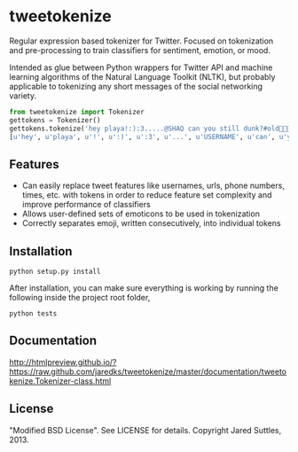 tweetokenize
============

Regular expression based tokenizer for Twitter. Focused on tokenization
and pre-processing to train classifiers for sentiment, emotion, or mood.

Intended as glue between Python wrappers for Twitter API and machine
learning algorithms of the Natural Language Toolkit (NLTK), but probably
applicable to tokenizing any short messages of the social networking
variety.

```python
from tweetokenize import Tokenizer
gettokens = Tokenizer()
gettokens.tokenize('hey playa!:):3.....@SHAQ can you still dunk?#old🍕🍔😵LOL')
[u'hey', u'playa', u'!', u':)', u':3', u'...', u'USERNAME', u'can', u'you', u'still', u'dunk', u'?', u'#old', u'🍕', u'🍔', u'😵', u'LOL']
```

Features
--------

* Can easily replace tweet features like usernames, urls, phone numbers, times, 
etc. with tokens in order to reduce feature set complexity and improve 
performance of classifiers
* Allows user-defined sets of emoticons to be used in tokenization
* Correctly separates emoji, written consecutively, into individual tokens

Installation
------------

    python setup.py install

After installation, you can make sure everything is working by running the following inside the project root folder,

    python tests

Documentation
-------------

http://htmlpreview.github.io/?https://raw.github.com/jaredks/tweetokenize/master/documentation/tweetokenize.Tokenizer-class.html

License
-------

"Modified BSD License". See LICENSE for details. Copyright Jared Suttles, 2013.
